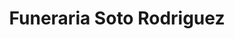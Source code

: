 ---
title: "Funeraria Soto Rodriguez"
url: /aguadilla/funeraria-soto-rodriguez/
shop: funeral directors
---